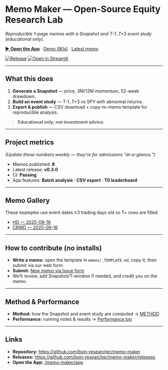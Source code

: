 # Memo Maker — Open-Source Equity Research Lab
_Reproducible 1-page memos with a Snapshot and T-1..T+3 event study (educational only)._

<!-- Hero buttons -->
<p>
  <a href="/memo-maker/app"><b>▶︎ Open the App</b></a> ·
  <a href="https://YOUR_YOUTUBE_DEMO_URL_HERE">Demo (90s)</a> ·
  <a href="./memos/HD_2025-09-16.md">Latest memo</a>
</p>

[![Release](https://img.shields.io/github/v/release/bsin-researcher/memo-maker?sort=semver)](https://github.com/bsin-researcher/memo-maker/releases)
[![Open in Streamlit](https://static.streamlit.io/badges/streamlit_badge_black_white.svg)](https://bsin-researcher.github.io/memo-maker/app)

---

## What this does
1. **Generate a Snapshot** — price, 3M/12M momentum, 52-week drawdown.  
2. **Build an event study** — T-1..T+3 vs SPY with abnormal returns.  
3. **Export & publish** — CSV download + copy-to-memo template for reproducible analysis.

> **Educational only; not investment advice.**

---

## Project metrics
_(Update these numbers weekly — they’re for admissions “at-a-glance.”)_
- Memos published: **8**  
- Latest release: **v0.3.0**  
- CI: **Passing**  
- App features: **Batch analysis · CSV export · T0 leaderboard**

---

## Memo Gallery
These examples use event dates ≥3 trading days old so T+ rows are filled.
- [HD — 2025-09-16](./memos/HD_2025-09-16.md)
- [CRWD — 2025-09-16](./memos/CRWD_2025-09-16.md)
<!-- Add more as you publish:
- [AAPL — 2025-08-01](./memos/AAPL_2025-08-01.md)
- [MSFT — 2025-07-24](./memos/MSFT_2025-07-24.md)
- [NVDA — 2025-08-29](./memos/NVDA_2025-08-29.md)
- [AMZN — 2025-08-01](./memos/AMZN_2025-08-01.md)
-->

---

## How to contribute (no installs)
- **Write a memo:** open the template in `memos/_TEMPLATE.md`, copy it, then submit via our web form.  
- **Submit:** [New memo via Issue form](https://github.com/bsin-researcher/memo-maker/issues/new/choose)  
- We’ll review, add Snapshot/T-window if needed, and credit you on the memo.

---

## Method & Performance
- **Method:** how the Snapshot and event study are computed → [METHOD](./METHOD.html)  
- **Performance:** running notes & results → [Performance log](./studies/performance.md)

---

## Links
- **Repository:** https://github.com/bsin-researcher/memo-maker  
- **Releases:** https://github.com/bsin-researcher/memo-maker/releases  
- **Open the App:** [/memo-maker/app](/memo-maker/app)
